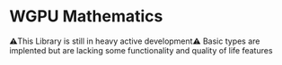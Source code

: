 # WGPU Mathematics
⚠️This Library is still in heavy active development⚠️
Basic types are implented but are lacking some functionality and quality of life features
